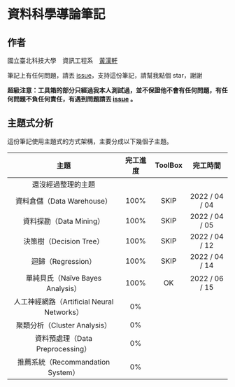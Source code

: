 # 資料科學導論筆記



## 作者

國立臺北科技大學　資訊工程系　[黃漢軒](https://ntut-xuan.github.io)

筆記上有任何問題，請丟 [issue](https://github.com/ntut-xuan/DataScienceNote/issues)，支持這份筆記，請幫我點個 star，謝謝



**超級注意：工具箱的部分只經過我本人測試過，並不保證他不會有任何問題，有任何問題不負任何責任，有遇到問題請丟 [issue](https://github.com/ntut-xuan/DataScienceNote/issues) 。**

## 主題式分析

這份筆記使用主題式的方式架構，主要分成以下幾個子主題。



|                    主題                    | 完工進度 | ToolBox |    完工時間    |
| :----------------------------------------: | :------: | :-----: | :------------: |
|             還沒經過整理的主題             |          |         |                |
|         資料倉儲（Data Warehouse）         |   100%   |  SKIP   | 2022 / 04 / 04 |
|          資料探勘（Data Mining）           |   100%   |  SKIP   | 2022 / 04 / 05 |
|          決策樹（Decision Tree）           |   100%   |  SKIP   | 2022 / 04 / 12 |
|             迴歸（Regression）             |   100%   |  SKIP   | 2022 / 04 / 14 |
|      單純貝氏（Naïve Bayes Analysis）      |   100%   |   OK    | 2022 / 06 / 15 |
| 人工神經網路（Artificial Neural Networks） |    0%    |         |                |
|        聚類分析（Cluster Analysis）        |    0%    |         |                |
|      資料預處理（Data Preprocessing）      |    0%    |         |                |
|     推薦系統（Recommandation System）      |    0%    |         |                |

